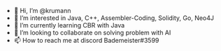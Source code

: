 - 👋 Hi, I’m @krumann
- 👀 I’m interested in Java, C++, Assembler-Coding, Solidity, Go, Neo4J
- 🌱 I’m currently learning CBR with Java
- 💞️ I’m looking to collaborate on solving problem with AI
- 📫 How to reach me at discord Bademeister#3599

<!---
krumann/krumann is a ✨ special ✨ repository because its `README.md` (this file) appears on your GitHub profile.
You can click the Preview link to take a look at your changes.
--->
